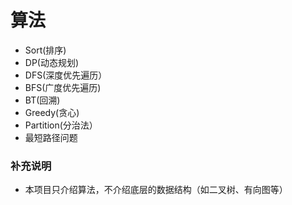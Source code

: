 # 算法
- Sort(排序)
- DP(动态规划)
- DFS(深度优先遍历）
- BFS(广度优先遍历)
- BT(回溯)
- Greedy(贪心)
- Partition(分治法）
- 最短路径问题
### 补充说明
- 本项目只介绍算法，不介绍底层的数据结构（如二叉树、有向图等）